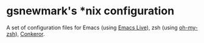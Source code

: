# gsnewmark's *nix configuration
A set of configuration files for Emacs (using
[Emacs Live](https://github.com/overtone/emacs-live)), zsh (using
[oh-my-zsh](https://github.com/robbyrussell/oh-my-zsh)),
[Conkeror](http://conkeror.org/).

